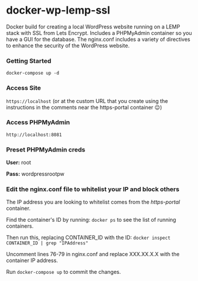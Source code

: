 # docker-wp-lemp-ssl

Docker build for creating a local WordPress website running on a LEMP stack with SSL from Lets Encrypt. Includes a PHPMyAdmin container so you have a GUI for the database. The nginx.conf includes a variety of directives to enhance the security of the WordPress website.

### Getting Started
``` docker-compose up -d ```

### Access Site
``` https://localhost ```
(or at the custom URL that you create using the instructions in the comments near the https-portal container :wink:)

### Access PHPMyAdmin
``` http://localhost:8081 ```

### Preset PHPMyAdmin creds
<p><b>User:</b> root</p>
<p><b>Pass:</b> wordpressrootpw</p>

### Edit the nginx.conf file to whitelist your IP and block others
The IP address you are looking to whitelist comes from the <i>https-portal</i> container.

Find the container's ID by running: ``` docker ps ``` to see the list of running containers.

Then run this, replacing CONTAINER_ID with the ID: ``` docker inspect CONTAINER_ID | grep "IPAddress" ```

Uncomment lines 76-79 in nginx.conf and replace XXX.XX.X.X with the container IP address.

Run ``` docker-compose up ``` to commit the changes.
